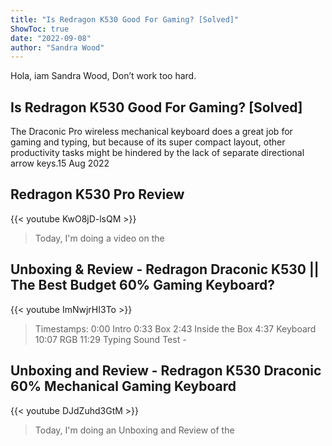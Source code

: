 ```yaml
---
title: "Is Redragon K530 Good For Gaming? [Solved]"
ShowToc: true 
date: "2022-09-08"
author: "Sandra Wood" 
---
```


Hola, iam Sandra Wood, Don’t work too hard.
## Is Redragon K530 Good For Gaming? [Solved]
The Draconic Pro wireless mechanical keyboard does a great job for gaming and typing, but because of its super compact layout, other productivity tasks might be hindered by the lack of separate directional arrow keys.15 Aug 2022

## Redragon K530 Pro Review
{{< youtube KwO8jD-lsQM >}}
>Today, I'm doing a video on the 

## Unboxing & Review - Redragon Draconic K530 || The Best Budget 60% Gaming Keyboard?
{{< youtube ImNwjrHI3To >}}
>Timestamps: 0:00 Intro 0:33 Box 2:43 Inside the Box 4:37 Keyboard 10:07 RGB 11:29 Typing Sound Test - 

## Unboxing and Review - Redragon K530 Draconic 60% Mechanical Gaming Keyboard
{{< youtube DJdZuhd3GtM >}}
>Today, I'm doing an Unboxing and Review of the 


